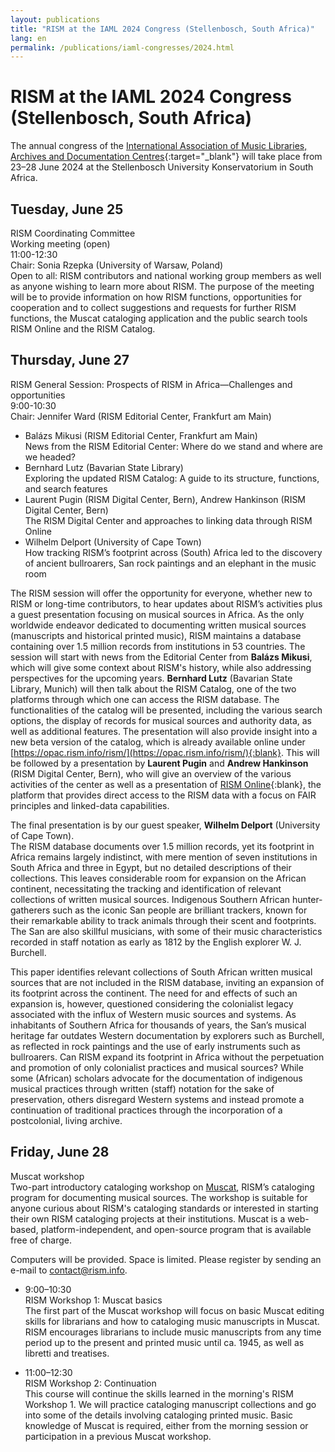 ```yaml
---
layout: publications
title: "RISM at the IAML 2024 Congress (Stellenbosch, South Africa)"
lang: en
permalink: /publications/iaml-congresses/2024.html
---
```


# RISM at the IAML 2024 Congress (Stellenbosch, South Africa)  

The annual congress of the [International Association of Music Libraries, Archives and Documentation Centres](https://iaml2024.sun.ac.za/){:target="_blank"} will take place from 23–28 June 2024 at the Stellenbosch University Konservatorium in South Africa.

## Tuesday, June 25  
RISM Coordinating Committee  
Working meeting (open)  
11:00-12:30   
Chair: Sonia Rzepka (University of Warsaw, Poland)  
Open to all: RISM contributors and national working group members as well as anyone wishing to learn more about RISM. The purpose of the meeting will be to provide information on how RISM functions, opportunities for cooperation and to collect suggestions and requests for further RISM functions, the Muscat cataloging application and the public search tools RISM Online and the RISM Catalog.

## Thursday, June 27
RISM General Session: Prospects of RISM in Africa—Challenges and opportunities  
9:00-10:30   
Chair: Jennifer Ward (RISM Editorial Center, Frankfurt am Main)  

- Balázs Mikusi (RISM Editorial Center, Frankfurt am Main)  
News from the RISM Editorial Center: Where do we stand and where are we headed?   
- Bernhard Lutz (Bavarian State Library)  
Exploring the updated RISM Catalog: A guide to its structure, functions, and search features  
- Laurent Pugin (RISM Digital Center, Bern), Andrew Hankinson (RISM Digital Center, Bern)   
The RISM Digital Center and approaches to linking data through RISM Online
- Wilhelm Delport (University of Cape Town)  
How tracking RISM’s footprint across (South) Africa led to the discovery of ancient bullroarers, San rock paintings and an elephant in the music room

The RISM session will offer the opportunity for everyone, whether new to RISM or long-time contributors, to hear updates about RISM’s activities plus a guest presentation focusing on musical sources in Africa. As the only worldwide endeavor dedicated to documenting written musical sources (manuscripts and historical printed music), RISM maintains a database containing over 1.5 million records from institutions in 53 countries. The session will start with news from the Editorial Center from **Balázs Mikusi**, which will give some context about RISM's history, while also addressing perspectives for the upcoming years. **Bernhard Lutz** (Bavarian State Library, Munich) will then talk about the RISM Catalog, one of the two platforms through which one can access the RISM database. The functionalities of the catalog will be presented, including the various search options, the display of records for musical sources and authority data, as well as additional features. The presentation will also provide insight into a new beta version of the catalog, which is already available online under [https://opac.rism.info/rism/](https://opac.rism.info/rism/){:blank}. This will be followed by a presentation by **Laurent Pugin** and **Andrew Hankinson** (RISM Digital Center, Bern), who will give an overview of the various activities of the center as well as a presentation of [RISM Online](https://rism.online){:blank}, the platform that provides direct access to the RISM data with a focus on FAIR principles and linked-data capabilities.  

The final presentation is by our guest speaker, **Wilhelm Delport** (University of Cape Town).   
The RISM database documents over 1.5 million records, yet its footprint in Africa remains largely indistinct, with mere mention of seven institutions in South Africa and three in Egypt, but no detailed descriptions of their collections. This leaves considerable room for expansion on the African continent, necessitating the tracking and identification of relevant collections of written musical sources. Indigenous Southern African hunter-gatherers such as the iconic San people are brilliant trackers, known for their remarkable ability to track animals through their scent and footprints. The San are also skillful musicians, with some of their music characteristics recorded in staff notation as early as 1812 by the English explorer W. J. Burchell.  

This paper identifies relevant collections of South African written musical sources that are not included in the RISM database, inviting an expansion of its footprint across the continent. The need for and effects of such an expansion is, however, questioned considering the colonialist legacy associated with the influx of Western music sources and systems. As inhabitants of Southern Africa for thousands of years, the San’s musical heritage far outdates Western documentation by explorers such as Burchell, as reflected in rock paintings and the use of early instruments such as bullroarers. Can RISM expand its footprint in Africa without the perpetuation and promotion of only colonialist practices and musical sources? While some (African) scholars advocate for the documentation of indigenous musical practices through written (staff) notation for the sake of preservation, others disregard Western systems and instead promote a continuation of traditional practices through the incorporation of a postcolonial, living archive.


## Friday, June 28    

Muscat workshop  
Two-part introductory cataloging workshop on [Muscat](/community/muscat.html), RISM’s cataloging program for documenting musical sources. The workshop is suitable for anyone curious about RISM's cataloging standards or interested in starting their own RISM cataloging projects at their institutions. Muscat is a web-based, platform-independent, and open-source program that is available free of charge.  

Computers will be provided. Space is limited. Please register by sending an e-mail to [contact@rism.info](mailto:contact@rism.info).  

- 9:00–10:30         
RISM Workshop 1: Muscat basics   
The first part of the Muscat workshop will focus on basic Muscat editing skills for librarians and how to cataloging music manuscripts in Muscat. RISM encourages librarians to include music manuscripts from any time period up to the present and printed music until ca. 1945, as well as libretti and treatises.   

- 11:00–12:30   
RISM Workshop 2: Continuation  
This course will continue the skills learned in the morning's RISM Workshop 1. We will practice cataloging manuscript collections and go into some of the details involving cataloging printed music. Basic knowledge of Muscat is required, either from the morning session or participation in a previous Muscat workshop.

